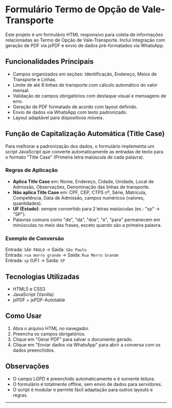 
# Formulário Termo de Opção de Vale-Transporte

Este projeto é um formulário HTML responsivo para coleta de informações relacionadas
ao Termo de Opção de Vale-Transporte. Inclui integração com geração de PDF via jsPDF
e envio de dados pré-formatados via WhatsApp.

## Funcionalidades Principais

- Campos organizados em seções: Identificação, Endereço, Meios de Transporte e Linhas.
- Limite de até 8 linhas de transporte com cálculo automático do valor mensal.
- Validação de campos obrigatórios com destaque visual e mensagens de erro.
- Geração de PDF formatado de acordo com layout definido.
- Envio de dados via WhatsApp com texto padronizado.
- Layout adaptável para dispositivos móveis.

## Função de Capitalização Automática (Title Case)

Para melhorar a padronização dos dados, o formulário implementa um script JavaScript
que converte automaticamente as entradas de texto para o formato "Title Case"
(Primeira letra maiúscula de cada palavra).

### Regras de Aplicação

- **Aplica Title Case** em: Nome, Endereço, Cidade, Unidade, Local de Admissão, Observações,
  Denominação das linhas de transporte.
- **Não aplica Title Case** em: CPF, CEP, CTPS nº, Série, Matrícula, Competência, Data de Admissão,
  campos numéricos (valores, quantidades).
- **UF (Estado)**: sempre convertido para 2 letras maiúsculas (ex.: "sp" -> "SP").
- Palavras comuns como "de", "da", "dos", "e", "para" permanecem em minúsculas no meio das frases,
  exceto quando são a primeira palavra.

### Exemplo de Conversão

Entrada: `SÃO PAULO` -> Saída: `São Paulo`  
Entrada: `rua morro grande` -> Saída: `Rua Morro Grande`  
Entrada: `sp` (UF) -> Saída: `SP`

## Tecnologias Utilizadas

- HTML5 e CSS3
- JavaScript (Vanilla)
- jsPDF + jsPDF-Autotable

## Como Usar

1. Abra o arquivo HTML no navegador.
2. Preencha os campos obrigatórios.
3. Clique em "Gerar PDF" para salvar o documento gerado.
4. Clique em "Enviar dados via WhatsApp" para abrir a conversa com os dados preenchidos.

## Observações

- O campo LGPD é preenchido automaticamente e é somente leitura.
- O formulário é totalmente offline, sem envio de dados para servidores.
- O script é modular e permite fácil adaptação para outros layouts e regras.

---
